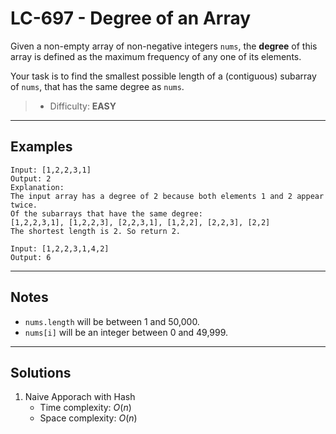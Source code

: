 # LC-697 - Degree of an Array

Given a non-empty array of non-negative integers `nums`, the **degree** of this array is defined as the maximum frequency of any one of its elements.

Your task is to find the smallest possible length of a (contiguous) subarray of `nums`, that has the same degree as `nums`.

> * Difficulty: **EASY**

---
## Examples

```
Input: [1,2,2,3,1]
Output: 2
Explanation:
The input array has a degree of 2 because both elements 1 and 2 appear twice.
Of the subarrays that have the same degree:
[1,2,2,3,1], [1,2,2,3], [2,2,3,1], [1,2,2], [2,2,3], [2,2]
The shortest length is 2. So return 2.
```

```
Input: [1,2,2,3,1,4,2]
Output: 6
```

---
## Notes

* `nums.length` will be between 1 and 50,000.
* `nums[i]` will be an integer between 0 and 49,999.

---
## Solutions

1. Naive Apporach with Hash
    * Time complexity: $O(n)$
    * Space complexity: $O(n)$